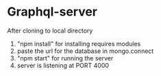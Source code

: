 # Graphql-server

After cloning to local directory
1. "npm install" for installing requires modules
2. paste the url for the database in mongo.connect
3. "npm start" for running the server
4. server is listening at PORT 4000
